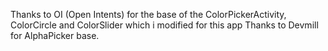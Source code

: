 
Thanks to OI (Open Intents) for the base of the ColorPickerActivity, ColorCircle and ColorSlider which i modified for this app
Thanks to Devmill for AlphaPicker base.

